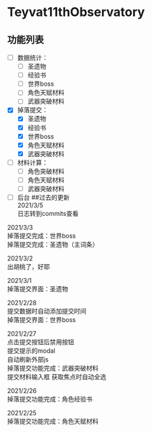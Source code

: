 # Teyvat11thObservatory

## 功能列表
- [ ] 数据统计：
    - [ ] 圣遗物
    - [ ] 经验书
    - [ ] 世界boss
    - [ ] 角色天赋材料
    - [ ] 武器突破材料
- [x] 掉落提交：
    - [x] 圣遗物
    - [x] 经验书
    - [x] 世界boss
    - [x] 角色天赋材料
    - [x] 武器突破材料
- [ ] 材料计算：
    - [ ] 角色突破材料
    - [ ] 角色天赋材料
    - [ ] 武器突破材料
- [ ] 后台
##过去的更新  
2021/3/5            
日志转到commits查看

2021/3/3            
掉落提交完成：世界boss  
掉落提交完成：圣遗物（主词条）

2021/3/2            
出胡桃了，好耶

2021/3/1            
掉落提交界面：圣遗物

2021/2/28           
提交数据时自动添加提交时间  
掉落提交界面：世界boss

2021/2/27          
点击提交按钮后禁用按钮   
提交提示的modal  
自动刷新外部js  
掉落提交功能完成：武器突破材料  
提交材料输入框 获取焦点时自动全选  

2021/2/26           
掉落提交功能完成：角色经验书

2021/2/25           
掉落提交功能完成：角色天赋材料
